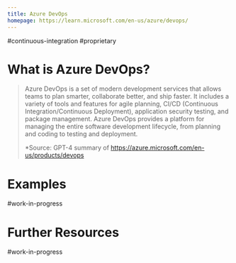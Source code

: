 ```yaml
---
title: Azure DevOps
homepage: https://learn.microsoft.com/en-us/azure/devops/
---
```


#continuous-integration #proprietary

# What is Azure DevOps?

> Azure DevOps is a set of modern development services that allows teams to plan smarter, collaborate better, and ship faster. It includes a variety of tools and features for agile planning, CI/CD (Continuous Integration/Continuous Deployment), application security testing, and package management. Azure DevOps provides a platform for managing the entire software development lifecycle, from planning and coding to testing and deployment.
>
> \*Source: GPT-4 summary of https://azure.microsoft.com/en-us/products/devops

# Examples

#work-in-progress

# Further Resources

#work-in-progress
